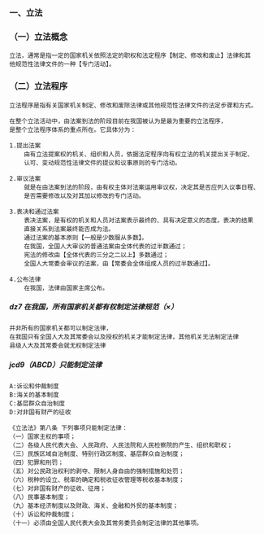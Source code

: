 ### 一、立法
### （一）立法概念
    立法，通常是指一定的国家机关依照法定的职权和法定程序【制定、修改和废止】法律和其
    他规范性法律文件的一种【专门活动】。
    
### （二）立法程序
    立法程序是指有关国家机关制定、修改和废除法律或其他规范性法律文件的法定步骤和方式。
    
    在整个立法活动中，由法案到法的阶段目前在我国被认为是最为重要的立法程序，
    是整个立法程序体系的重点所在。它具体分为：

    1.提出法案
        由有立法提案权的机关、组织和人员，依据法定程序向有权立法的机关提出关于制定、
        认可、变动规范性法律文件的提议和议事原则的专门活动。
        
    2.审议法案
        就是在由法案到法的阶段，由有权主体对法案运用审议权，决定其是否应列入议事日程、
        是否需要修改以及对其加以修改的专门活动。
        
    3.表决和通过法案
        表决法案，是有权的机关和人员对法案表示最终的、具有决定意义的态度。表决的结果
        直接关系到法案最终能否成为法。
        通过法案的基本原则【一般是少数服从多数】。
        在我国，全国人大审议的普通法案由全体代表的过半数通过；
        宪法的修改由【全体代表的三分之二以上】多数通过；
        全国人大常委会审议的法案，由【常委会全体组成人员的过半数通过】。
        
    4.公布法律
        在我国，法律由国家主席公布。




##### dz7 在我国，所有国家机关都有权制定法律规范（×）
    并非所有的国家机关都可以制定法律，
    在我国只有全国人大及其常委会以及授权的机关才能制定法律，其他机关无法制定法律
    县级人大及其常委会就无权制定法律

##### jcd9（ABCD）只能制定法律
    A:诉讼和仲裁制度
    B:海关的基本制度
    C:基层群众自治制度
    D:对非国有财产的征收
    
    《立法法》第八条 下列事项只能制定法律：
    （一）国家主权的事项；
    （二）各级人民代表大会、人民政府、人民法院和人民检察院的产生、组织和职权；
    （三）民族区域自治制度、特别行政区制度、基层群众自治制度；
    （四）犯罪和刑罚；
    （五）对公民政治权利的剥夺、限制人身自由的强制措施和处罚；
    （六）税种的设立、税率的确定和税收征收管理等税收基本制度；
    （七）对非国有财产的征收、征用；
    （八）民事基本制度；
    （九）基本经济制度以及财政、海关、金融和外贸的基本制度；
    （十）诉讼和仲裁制度；
    （十一）必须由全国人民代表大会及其常务委员会制定法律的其他事项。




           